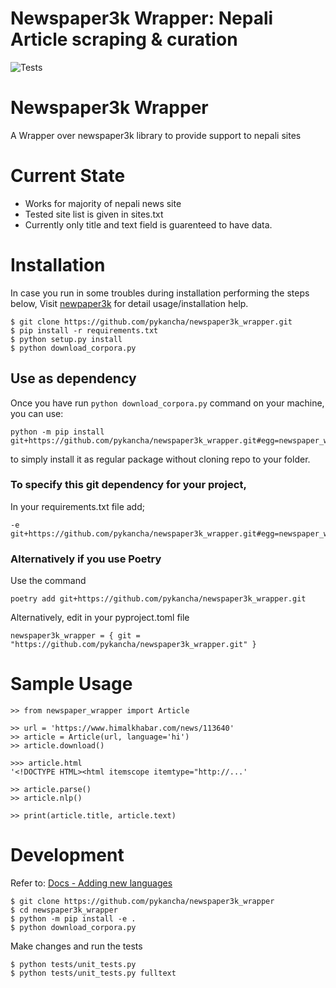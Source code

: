 Newspaper3k Wrapper: Nepali Article scraping & curation
========================================

![Tests](https://github.com/pykancha/newspaper3k_wrapper/workflows/Tests/badge.svg?branch=master)


# Newspaper3k Wrapper
A Wrapper over newspaper3k library to provide support to nepali sites

# Current State
* Works for majority of nepali news site
* Tested site list is given in sites.txt
* Currently only title and text field is guarenteed to have data. 

# Installation
In case you run in some troubles during installation performing the steps below,
Visit [newpaper3k](https://github.com/codelucas/newspaper) for detail usage/installation help.

```
$ git clone https://github.com/pykancha/newspaper3k_wrapper.git
$ pip install -r requirements.txt
$ python setup.py install 
$ python download_corpora.py
```

## Use as dependency
Once you have run ```python download_corpora.py``` command on your machine,
you can use:
```
python -m pip install git+https://github.com/pykancha/newspaper3k_wrapper.git#egg=newspaper_wrapper
```
to simply install it as regular package without cloning repo to your folder.

### To specify this git dependency for your project,
In your requirements.txt file add;
```
-e git+https://github.com/pykancha/newspaper3k_wrapper.git#egg=newspaper_wrapper
```

### Alternatively if you use Poetry
Use the command
```
poetry add git+https://github.com/pykancha/newspaper3k_wrapper.git
```
Alternatively, edit in your pyproject.toml file
```
newspaper3k_wrapper = { git = "https://github.com/pykancha/newspaper3k_wrapper.git" }
```

# Sample Usage

```
>> from newspaper_wrapper import Article

>> url = 'https://www.himalkhabar.com/news/113640'
>> article = Article(url, language='hi')
>> article.download()

>>> article.html
'<!DOCTYPE HTML><html itemscope itemtype="http://...'

>> article.parse()
>> article.nlp()

>> print(article.title, article.text)
```

# Development
Refer to: [Docs - Adding new languages](https://newspaper.readthedocs.io/en/latest/user_guide/advanced.html#adding-new-languages)

```
$ git clone https://github.com/pykancha/newspaper3k_wrapper
$ cd newspaper3k_wrapper
$ python -m pip install -e .
$ python download_corpora.py
```

Make changes and run the tests
```
$ python tests/unit_tests.py 
$ python tests/unit_tests.py fulltext
```

